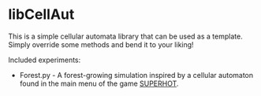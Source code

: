 # libCellAut
This is a simple cellular automata library that can be used as a template. Simply override some methods and bend it to your liking!

Included experiments:
* Forest.py - A forest-growing simulation inspired by a cellular automaton found in the main menu of the game [SUPERHOT](https://superhotgame.com/).
